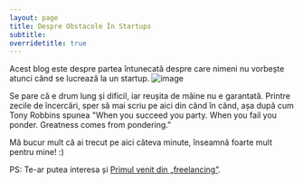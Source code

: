 ```yaml
---
layout: page
title: Despre Obstacole În Startups
subtitle: 
overridetitle: true
---
```


Acest blog este despre partea întunecată despre care nimeni nu vorbește atunci când se lucrează la un startup.
![image](https://cloud.githubusercontent.com/assets/2271038/25720430/877b6d60-3115-11e7-906c-201d96ca6aa8.png)

Se pare că e drum lung și dificil, iar reușita de mâine nu e garantată. Printre zecile de încercări, sper să mai scriu pe aici din când în când, așa după cum Tony Robbins spunea "When you succeed you party. When you fail you ponder. Greatness comes from pondering."

Mă bucur mult că ai trecut pe aici câteva minute, înseamnă foarte mult pentru mine! :)

PS: Te-ar putea interesa și [Primul venit din „freelancing”](https://www.adrianharabula.ro/2016/03/primul-venit-din-freelancing/).
